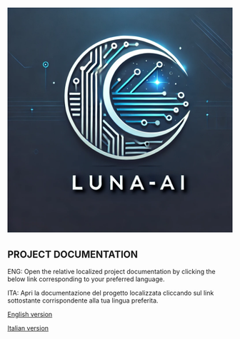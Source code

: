 # <CENTER>![L.U.N.A.-AI Logo](GUI/Resources/LUNA-A_001.png)</CENTER>

## PROJECT DOCUMENTATION

ENG: Open the relative localized project documentation by clicking the below link corresponding to your preferred language.

ITA: Apri la documentazione del progetto localizzata cliccando sul link sottostante corrispondente alla tua lingua preferita.

[English version](/Documents/ENG.md)

[Italian version](/Documents/ITA.md)
